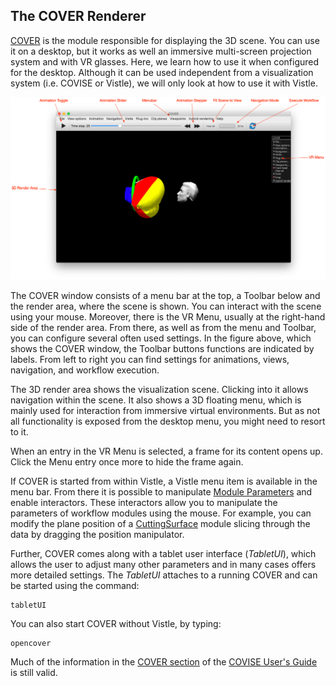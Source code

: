 ## The COVER Renderer

[COVER](project:#mod-COVER) is the module responsible for displaying the 3D scene. You can use it on a desktop, but it works as well an immersive multi-screen projection system and with VR glasses. Here, we learn how to use it when configured for the desktop. Although it can be used independent from a visualization system (i.e. COVISE or Vistle), we will only look at how to use it with Vistle.

![Figure 2: COVER renderer with desktop and VR user interface.](cover-annotated.png)

The COVER window consists of a menu bar at the top, a Toolbar below and the render area, where
the scene is shown. You can interact with the scene using your mouse. Moreover, there is the VR
Menu, usually at the right-hand side of the render area. From there, as well as from the menu and
Toolbar, you can configure several often used settings. In the figure above, which shows the COVER window,
the Toolbar buttons functions are indicated by labels. From left to right you can find settings for
animations, views, navigation, and workflow execution.

The 3D render area shows the visualization scene. Clicking into it allows navigation within the scene. It also shows a 3D floating menu, which is mainly used for interaction from immersive virtual environments. But as not all functionality is exposed from the desktop menu, you might need to resort to it.


When an entry in the VR Menu is selected, a frame for its content opens up. Click the Menu entry
once more to hide the frame again.

If COVER is started from within Vistle, a Vistle menu item is available in the menu bar. From there it is
possible to manipulate [Module Parameters](../gui/build.md#module-parameters) and enable interactors.
These interactors allow you to manipulate the parameters of workflow modules using the mouse.
For example, you can modify the plane position of a [CuttingSurface](project:#mod-CuttingSurface) module slicing through the data by dragging the position manipulator.

Further, COVER comes along with a tablet user interface (*TabletUI*), which allows the user to adjust
many other parameters and in many cases offers more detailed settings. The *TabletUI* attaches to a
running COVER and can be started using the command:

    tabletUI

You can also start COVER without Vistle, by typing:

    opencover

Much of the information in the [COVER section](https://fs.hlrs.de/projects/covise/doc/html/usersguide/cover/cover.html) of the [COVISE User's Guide](https://fs.hlrs.de/projects/covise/doc/pdf/usersguide.pdf) is still valid.
